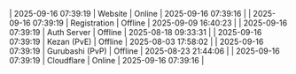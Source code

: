 | 2025-09-16 07:39:19 | Website | Online | 2025-09-16 07:39:16 |
| 2025-09-16 07:39:19 | Registration | Offline | 2025-09-09 16:40:23 |
| 2025-09-16 07:39:19 | Auth Server | Offline | 2025-08-18 09:33:31 |
| 2025-09-16 07:39:19 | Kezan (PvE) | Offline | 2025-08-03 17:58:02 |
| 2025-09-16 07:39:19 | Gurubashi (PvP) | Offline | 2025-08-23 21:44:06 |
| 2025-09-16 07:39:19 | Cloudflare | Online | 2025-09-16 07:39:16 |
